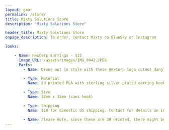 ```yaml
---
layout: gear
permalink: /store/
title: Mixty Solutions Store
description: "Mixty Solutions Store"

header_title: Mixty Solutions Store
onpage_description: To order, contact Mixty on BlueSky or Instagram

looks:

    - Name: HexCorp Earrings - $15
      Image_URL: /assets/images/IMG_0442.JPEG
      Parts:
        - Name: Drone out in style with these HexCorp logo cutout dangle earrings. They can even be worn when you're in human mode!

        - Type: Material
          Name: 3d printed PLA with sterling silver plated earring hooks

        - Type: Size
          Name: 32mm x 35mm (sans hook)

        - Type: Shipping
          Name: $10 for domestic US shipping. Contact for details on international.

        - Name: Please note, since these are 3d printed, there might be slight variations between the pair photographed and the ones you order.
---
```

